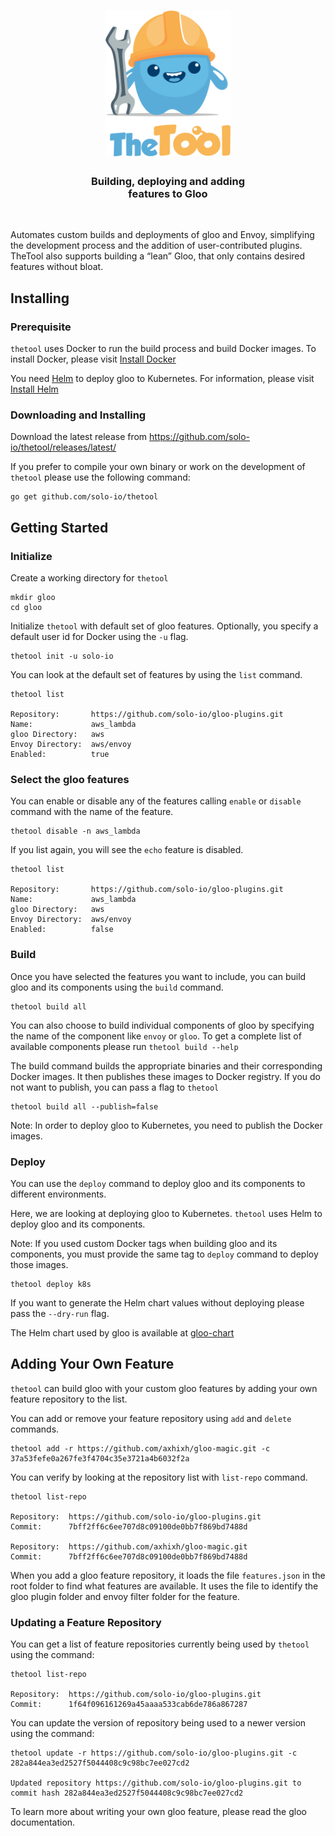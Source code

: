 

<h1 align="center">
    <img src="theTool-01.png" alt="thetool" width="200" height="233">
  <br>
  </h1>


<h3 align="center">Building, deploying and adding <br> features to Gloo</h3>
<BR>
    
Automates custom builds and deployments of gloo and Envoy, simplifying the development process and the addition of user-contributed plugins. TheTool also supports building a “lean” Gloo, that only contains desired features without bloat.

## Installing
### Prerequisite
`thetool` uses Docker to run the build process and build Docker images. To install Docker, please
visit [Install Docker](https://docs.docker.com/install/)

You need [Helm](https://helm.sh/) to deploy gloo to Kubernetes. For information, please visit
[Install Helm](https://docs.helm.sh/using_helm/#installing-helm)

### Downloading and Installing
Download the latest release from https://github.com/solo-io/thetool/releases/latest/

If you prefer to compile your own binary or work on the development of `thetool` please use the following command:

```
go get github.com/solo-io/thetool
``` 

## Getting Started
### Initialize
Create a working directory for `thetool`

```
mkdir gloo
cd gloo
```

Initialize `thetool` with default set of gloo features. Optionally, you specify a default user id for Docker
using the `-u` flag.

```
thetool init -u solo-io
```

You can look at the default set of features by using the `list` command.

```
thetool list

Repository:       https://github.com/solo-io/gloo-plugins.git
Name:             aws_lambda
gloo Directory:   aws
Envoy Directory:  aws/envoy
Enabled:          true

```

### Select the gloo features
You can enable or disable any of the features calling `enable` or `disable` command with the name of the feature.

```
thetool disable -n aws_lambda
```

If you list again, you will see the `echo` feature is disabled.

```
thetool list

Repository:       https://github.com/solo-io/gloo-plugins.git
Name:             aws_lambda
gloo Directory:   aws
Envoy Directory:  aws/envoy
Enabled:          false

```

### Build
Once you have selected the features you want to include, you can build gloo and its components using the `build` command.

```
thetool build all
```

You can also choose to build individual components of gloo by specifying the name of the component like `envoy` or `gloo`.
To get a complete list of available components please run `thetool build --help`

The build command builds the appropriate binaries and their corresponding Docker images. It then publishes these images to Docker registry. If you do not want to publish, you can pass a flag to `thetool`

```
thetool build all --publish=false
```

Note: In order to deploy gloo to Kubernetes, you need to publish the Docker images.


### Deploy

You can use the `deploy` command to deploy gloo and its components to different environments.

Here, we are looking at deploying gloo to Kubernetes. `thetool` uses Helm to deploy gloo
and its components.

Note: If you used custom Docker tags when building gloo and its components, you must provide
the same tag to `deploy` command to deploy those images.

```
thetool deploy k8s
```

If you want to generate the Helm chart values without deploying please pass the `--dry-run` flag.

The Helm chart used by gloo is available at [gloo-chart](https://github.com/solo-io/gloo-chart)

## Adding Your Own Feature

`thetool` can build gloo with your custom gloo features by adding your own feature repository to the list.

You can add or remove your feature repository using `add` and `delete` commands.

```
thetool add -r https://github.com/axhixh/gloo-magic.git -c 37a53fefe0a267fe3f4704c35e3721a4b6032f2a
```

You can verify by looking at the repository list with `list-repo` command.

```
thetool list-repo

Repository:  https://github.com/solo-io/gloo-plugins.git
Commit:      7bff2ff6c6ee707d8c09100de0bb7f869bd7488d

Repository:  https://github.com/axhixh/gloo-magic.git
Commit:      7bff2ff6c6ee707d8c09100de0bb7f869bd7488d
```

When you add a gloo feature repository, it loads the file `features.json` in the root folder to
find what features are available. It uses the file to identify the gloo plugin folder and envoy
filter folder for the feature.

### Updating a Feature Repository
You can get a list of feature repositories currently being used by `thetool` using the command:

```
thetool list-repo

Repository:  https://github.com/solo-io/gloo-plugins.git
Commit:      1f64f096161269a45aaaa533cab6de786a867287
```

You can update the version of repository being used to a newer version using the command:

```
thetool update -r https://github.com/solo-io/gloo-plugins.git -c 282a844ea3ed2527f5044408c9c98bc7ee027cd2

Updated repository https://github.com/solo-io/gloo-plugins.git to commit hash 282a844ea3ed2527f5044408c9c98bc7ee027cd2
```


To learn more about writing your own gloo feature, please read the gloo documentation.

